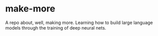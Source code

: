 # make-more

A repo about, well, making more. Learning how to build large language models through the training of deep neural nets.
